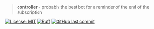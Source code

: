 > **controller** - probably the best bot for a reminder of the end of the subscription

[![License: MIT](https://img.shields.io/badge/License-MIT-007EC7.svg?style=flat-square)](https://opensource.org/licenses/MIT)
[![Ruff](https://img.shields.io/endpoint?url=https://raw.githubusercontent.com/charliermarsh/ruff/main/assets/badge/v2.json?style=flat-square)](https://github.com/astral-sh/ruff)
[![GitHub last commit](https://img.shields.io/github/last-commit/Markushik/controller-new)](https://github.com/Markushik/controller-new)